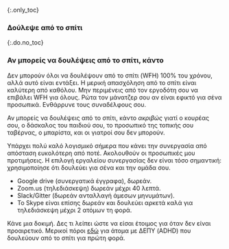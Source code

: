 {:.only_toc}
### Δούλεψε από το σπίτι

{:.do.no_toc}
### Αν μπορείς να δουλέψεις από το σπίτι, κάντο

Δεν μπορούν όλοι να δουλέψουν από το σπίτι (WFH) 100% του χρόνου, αλλά αυτό είναι εντάξει. Η μερική απασχόληση από το σπίτι είναι καλύτερη από καθόλου. Μην περιμένεις από τον εργοδότη σου να επιβάλει WFH για όλους. Ρώτα τον μάνατζερ σου αν είναι εφικτό για σένα προσωπικά. Ενθάρρυνε τους συναδέλφους σου.

Αν μπορείς να δουλέψεις από το σπίτι, κάντο *ακριβώς* γιατί ο κουρέας σου, ο δάσκαλος του παιδιού σου, το προσωπικό της τοπικής σου ταβέρνας, ο μπαρίστα, και οι γιατροί σου δεν μπορούν.

Υπάρχει πολύ καλό λογισμικό σήμερα που κάνει την συνεργασία από απόσταση ευκολότερη από ποτέ. Ακολουθούν οι προσωπικές μου προτιμήσεις. Η επιλογή εργαλείου συνεργασίας δεν είναι τόσο σημαντική: χρησιμοποίησε ότι δουλεύει για σένα και την ομάδα σου.

-   Google drive (συνεργατικά έγγραφα), δωρεάν.
-   Zoom.us (τηλεδιάσκεψη) δωρεάν μέχρι 40 λεπτά.
-   Slack/Gitter (δωρεάν ανταλλαγή άμεσων μηνυμάτων).
-   To Skype είναι επίσης δωρεάν και δουλεύει αρκετά καλά για τηλεδιάσκεψη μέχρι 2 ατόμων τη φορά.

Κάνε μια δοκιμή. Δες τι λείπει ώστε να είσαι έτοιμος για όταν δεν είναι προαιρετικό. Μερικοί πόροι [εδώ](https://twitter.com/BadassBowden/status/1235793674174435328) για άτομα με ΔΕΠΥ (ADHD) που δουλεύουν από το σπίτι για πρώτη φορά.
